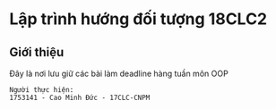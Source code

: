 # Lập trình hướng đối tượng 18CLC2

## Giới thiệu
Đây là nơi lưu giữ các bài làm deadline hàng tuần môn OOP

```
Người thực hiện:    
1753141 - Cao Minh Đức - 17CLC-CNPM  
```
